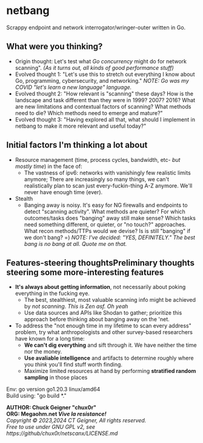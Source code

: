 # netbang  
Scrappy endpoint and network interrogator/wringer-outer written in Go.   

## What were you thinking?
+ Origin thought: Let's test what *Go concurrency* might do for network scanning". *(As it turns out, all kinds of good performance stuff)*
+ Evolved thought 1: "Let's use this to stretch out everything I know about Go, programming, cybersecurity, and networking." *NOTE: Go was my COVID "let's learn a new language" language.*
+ Evolved thought 2: "How relevant is "scanning" these days? How is the landscape and task different than they were in 1999? 2007? 2016? What are new limitations and contextual factors of scanning? What methods need to die? Which methods need to emerge and mature?"
+ Evolved thought 3: "Having explored all that, what should I implement in netbang to make it more relevant and useful today?"

## Initial factors I'm thinking a lot about
+ Resource management (time, process cycles, bandwidth, etc- *but mostly time*) in the face of:
     + The vastness of ipv6: networks with vanishingly few realistic limits anymore; There are increasingly so many things, we can't realistically plan to scan just every-fuckin-thing A-Z anymore. We'll never have enough time (ever).
+ Stealth
     + Banging away is noisy. It's easy for NG firewalls and endpoints to detect "scanning activity". What methods are quieter? For which outcomes/tasks does "banging" away still make sense? Which tasks need something different, or quieter, or "no touch?" approaches. What recon methods/TTPs would we devise? Is is still "banging" if we don't bang? =) *NOTE: I've decided: "YES, DEFINITELY." The best bang is no bang at all. Quote me on that.*  

## Features-steering thoughtsPreliminary thoughts steering some more-interesting features
+ **It's always about getting information**, not necessarily about poking everything in the fucking eye.
     + The best, stealthiest, most valuable scanning info might be achieved by *not scanning*. *This is Zen asf. Oh yeah*
     + Use data sources and APIs like Shodan to gather; prioritize this approach before thinking about banging away on the 'net.
+ To address the "not enough time in my lifetime to scan every address" problem, try what anthropologists and other survey-based researchers have known for a long time:
     + **We can't dig everything** and sift through it. We have neither the time nor the money. 
     + **Use avaliable intelligence** and artifacts to determine roughly where you *think* you'll find stuff worth finding.
     + Maximize limited resources at hand by performing **stratified random sampling** in those places

Env: go version go1.20.3 linux/amd64   
Build using: "go build *."    
   
**AUTHOR: Chuck Geigner "chux0r"**   
**ORG: Megaohm.net *Vive la resistance!***    
*Copyright © 2023,2024 CT Geigner, All rights reserved.*   
*Free to use under GNU GPL v2, see https://github/chux0r/netscanx/LICENSE.md*
